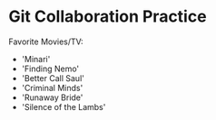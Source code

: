 # Git Collaboration Practice

Favorite Movies/TV:
- 'Minari'
- 'Finding Nemo'
- 'Better Call Saul'
- 'Criminal Minds'
- 'Runaway Bride'
- 'Silence of the Lambs'
